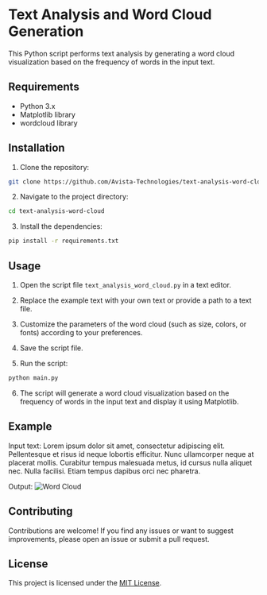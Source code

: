 # Text Analysis and Word Cloud Generation

This Python script performs text analysis by generating a word cloud visualization based on the frequency of words in the input text.

## Requirements

- Python 3.x
- Matplotlib library
- wordcloud library

## Installation

1. Clone the repository:
```bash
git clone https://github.com/Avista-Technologies/text-analysis-word-cloud.git
```

2. Navigate to the project directory:
```bash
cd text-analysis-word-cloud
```

3. Install the dependencies:
```bash
pip install -r requirements.txt
```

## Usage

1. Open the script file `text_analysis_word_cloud.py` in a text editor.

2. Replace the example text with your own text or provide a path to a text file.

3. Customize the parameters of the word cloud (such as size, colors, or fonts) according to your preferences.

4. Save the script file.

5. Run the script:
```bash
python main.py
```

6. The script will generate a word cloud visualization based on the frequency of words in the input text and display it using Matplotlib.

## Example

Input text:
Lorem ipsum dolor sit amet, consectetur adipiscing elit.
Pellentesque et risus id neque lobortis efficitur.
Nunc ullamcorper neque at placerat mollis.
Curabitur tempus malesuada metus, id cursus nulla aliquet nec.
Nulla facilisi. Etiam tempus dapibus orci nec pharetra.

Output:
![Word Cloud](word_cloud.png)

## Contributing

Contributions are welcome! If you find any issues or want to suggest improvements, please open an issue or submit a pull request.

## License

This project is licensed under the [MIT License](LICENSE).
